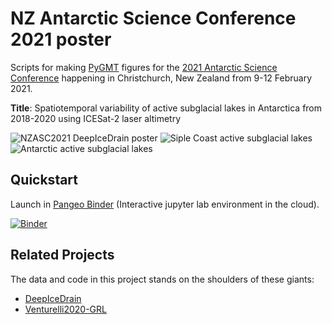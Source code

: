 # NZ Antarctic Science Conference 2021 poster

Scripts for making [PyGMT](https://github.com/GenericMappingTools/pygmt) figures for the [2021 Antarctic Science Conference](https://www.antarcticanz.govt.nz/nzasc21/antarctic-science-conference) happening in Christchurch, New Zealand from 9-12 February 2021.

**Title**: Spatiotemporal variability of active subglacial lakes in Antarctica from 2018-2020 using ICESat-2 laser altimetry

![NZASC2021 DeepIceDrain poster](https://user-images.githubusercontent.com/23487320/107176091-4b0dbd00-6a33-11eb-9eba-2d13959e43a8.png)
![Siple Coast active subglacial lakes](https://user-images.githubusercontent.com/23487320/107176140-6aa4e580-6a33-11eb-8f30-1a7913788d6c.png)
![Antarctic active subglacial lakes](https://user-images.githubusercontent.com/23487320/107176124-62e54100-6a33-11eb-82cd-d3671ef7d174.png)

## Quickstart

Launch in [Pangeo Binder](https://pangeo-binder.readthedocs.io) (Interactive jupyter lab environment in the cloud).

[![Binder](https://binder.pangeo.io/badge_logo.svg)](https://binder.pangeo.io/v2/gh/weiji14/nzasc2021/main)

## Related Projects

The data and code in this project stands on the shoulders of these giants:

- [DeepIceDrain](https://github.com/weiji14/deepicedrain)
- [Venturelli2020-GRL](https://github.com/mrsiegfried/Venturelli2020-GRL)
